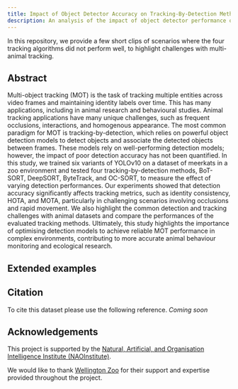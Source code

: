 ```yaml
---
title: Impact of Object Detector Accuracy on Tracking-By-Detection Methods: A Case Study with Meerkats
description: An analysis of the impact of object detector performance on tracking-by-detection multi-object tracking algorithms.
---
```


In this repository, we provide a few short clips of scenarios where the four tracking algorithms did not perform well, to highlight challenges with multi-animal tracking.

## Abstract
Multi-object tracking (MOT) is the task of tracking multiple entities across video frames and maintaining identity labels over time. This has many applications, including in animal research and behavioural studies. Animal tracking applications have many unique challenges, such as frequent occlusions, interactions, and homogenous appearance. The most common paradigm for MOT is tracking-by-detection, which relies on powerful object detection models to detect objects and associate the detected objects between frames. These models rely on well-performing detection models; however, the impact of poor detection accuracy has not been quantified. In this study, we trained six variants of YOLOv10 on a dataset of meerkats in a zoo environment and tested four tracking-by-detection methods, BoT-SORT, DeepSORT, ByteTrack, and OC-SORT, to measure the effect of varying detection performances. Our experiments showed that detection accuracy significantly affects tracking metrics, such as identity consistency, HOTA, and MOTA, particularly in challenging scenarios involving occlusions and rapid movement. We also highlight the common detection and tracking challenges with animal datasets and compare the performances of the evaluated tracking methods. Ultimately, this study highlights the importance of optimising detection models to achieve reliable MOT performance in complex environments, contributing to more accurate animal behaviour monitoring and ecological research.

## Extended examples











## Citation
To cite this dataset please use the following reference.
*Coming soon*

## Acknowledgements

This project is supported by the <a href="https://www.auckland.ac.nz/en/science/our-research/research-institutes-and-centres/nao-institute/about-naoinstitute.html">Natural, Artificial, and Organisation Intelligence Institute (NAOInstitute)</a>.

We would like to thank <a href="https://wellingtonzoo.com/">Wellington Zoo</a> for their support and expertise provided throughout the project.
